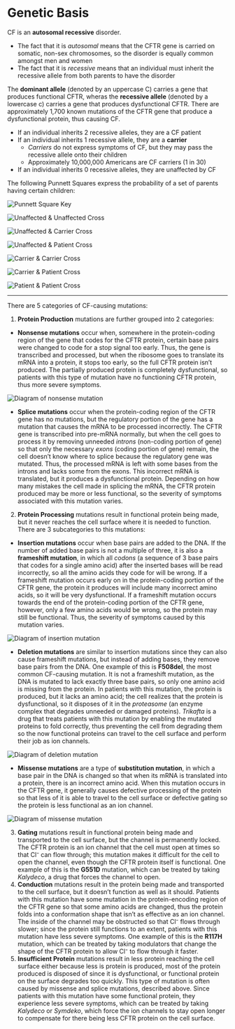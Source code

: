 # Genetic Basis

CF is an **autosomal recessive** disorder.
*   The fact that it is _autosomal_ means that the CFTR gene is carried on somatic, non-sex chromosomes, so the disorder is equally common amongst men and women
*   The fact that it is _recessive_ means that an individual must inherit the recessive allele from both parents to have the disorder

The **dominant allele** (denoted by an uppercase C) carries a gene that produces functional CFTR, wheras the **recessive allele** (denoted by a lowercase c) carries a gene that produces dysfunctional CFTR. There are approximately 1,700 known mutations of the CFTR gene that produce a dysfunctional protein, thus causing CF.
- If an individual inherits 2 recessive alleles, they are a CF patient
- If an individual inherits 1 recessive allele, they are a **carrier**
  - _Carriers_ do not express symptoms of CF, but they may pass the recessive allele onto their children
  - Approximately 10,000,000 Americans are CF carriers (1 in 30)
- If an individual inherits 0 recessive alleles, they are unaffected by CF

The following Punnett Squares express the probability of a set of parents having certain children:

![Punnett Square Key](img/key.png)

![Unaffected & Unaffected Cross](img/Unaffected_Unaffected.png)

![Unaffected & Carrier Cross](img/Unaffected_Carrier.png)

![Unaffected & Patient Cross](img/Unaffected_Patient.png)

![Carrier & Carrier Cross](img/Carrier_Carrier1.png)

![Carrier & Patient Cross](img/Carrier_Patient.png)

![Patient & Patient Cross](img/Patient_Patient.png)

* * *
There are 5 categories of CF-causing mutations:
1. **Protein Production** mutations are further grouped into 2 categories:
*   **Nonsense mutations** occur when, somewhere in the protein-coding region of the gene that codes for the CFTR protein, certain base pairs were changed to code for a stop signal too early. Thus, the gene is transcribed and processed, but when the ribosome goes to translate its mRNA into a protein, it stops too early, so the full CFTR protein isn’t produced. The partially produced protein is completely dysfunctional, so patients with this type of mutation have no functioning CFTR protein, thus more severe symptoms.

![Diagram of nonsense mutation](img/nonsense.png)

*   **Splice mutations** occur when the protein-coding region of the CFTR gene has no mutations, but the regulatory portion of the gene has a mutation that causes the mRNA to be processed incorrectly. The CFTR gene is transcribed into pre-mRNA normally, but when the cell goes to process it by removing unneeded _introns_ (non-coding portion of gene) so that only the necessary _exons_ (coding portion of gene) remain, the cell doesn’t know where to splice because the regulatory gene was mutated. Thus, the processed mRNA is left with some bases from the introns and lacks some from the exons. This incorrect mRNA is translated, but it produces a dysfunctional protein. Depending on how many mistakes the cell made in splicing the mRNA, the CFTR protein produced may be more or less functional, so the severity of symptoms associated with this mutation varies.
2. **Protein Processing** mutations result in functional protein being made, but it never reaches the cell surface where it is needed to function. There are 3 subcategories to this mutations:
*   **Insertion mutations** occur when base pairs are added to the DNA. If the number of added base pairs is not a multiple of three, it is also a **frameshift mutation**, in which all _codons_ (a sequence of 3 base pairs that codes for a single amino acid) after the inserted bases will be read incorrectly, so all the amino acids they code for will be wrong. If a frameshift mutation occurs early on in the protein-coding portion of the CFTR gene, the protein it produces will include many incorrect amino acids, so it will be very dysfunctional. If a frameshift mutation occurs towards the end of the protein-coding portion of the CFTR gene, however, only a few amino acids would be wrong, so the protein may still be functional. Thus, the severity of symptoms caused by this mutation varies.

![Diagram of insertion mutation](img/insertion.png)

*   **Deletion mutations** are similar to insertion mutations since they can also cause frameshift mutations, but instead of adding bases, they remove base pairs from the DNA. One example of this is **F508del**, the most common CF-causing mutation. It is not a frameshift mutation, as the DNA is mutated to lack exactly three base pairs, so only one amino acid is missing from the protein. In patients with this mutation, the protein is produced, but it lacks an amino acid; the cell realizes that the protein is dysfunctional, so it disposes of it in the _proteasome_ (an enzyme complex that degrades unneeded or damaged proteins). _Trikafta_ is a drug that treats patients with this mutation by enabling the mutated proteins to fold correctly, thus preventing the cell from degrading them so the now functional proteins can travel to the cell surface and perform their job as ion channels.

![Diagram of deletion mutation](img/deletion.png)

*   **Missense mutations** are a type of **substitution mutation**, in which a base pair in the DNA is changed so that when its mRNA is translated into a protein, there is an incorrect amino acid. When this mutation occurs in the CFTR gene, it generally causes defective processing of the protein so that less of it is able to travel to the cell surface or defective gating so the protein is less functional as an ion channel.

![Diagram of missense mutation](img/missense.png)

3. **Gating** mutations result in functional protein being made and transported to the cell surface, but the channel is permanently locked. The CFTR protein is an ion channel that the cell must open at times so that Cl⁻ can flow through; this mutation makes it difficult for the cell to open the channel, even though the CFTR protein itself is functional. One example of this is the **G551D** mutation, which can be treated by taking _Kalydeco_, a drug that forces the channel to open.
4. **Conduction** mutations result in the protein being made and transported to the cell surface, but it doesn’t function as well as it should. Patients with this mutation have some mutation in the protein-encoding region of the CFTR gene so that some amino acids are changed, thus the protein folds into a conformation shape that isn’t as effective as an ion channel. The inside of the channel may be obstructed so that Cl⁻ flows through slower; since the protein still functions to an extent, patients with this mutation have less severe symptoms. One example of this is the **R117H** mutation, which can be treated by taking modulators that change the shape of the CFTR protein to allow Cl⁻ to flow through it faster.
5. **Insufficient Protein** mutations result in less protein reaching the cell surface either because less is protein is produced, most of the protein produced is disposed of since it is dysfunctional, or functional protein on the surface degrades too quickly. This type of mutation is often caused by missense and splice mutations, described above. Since patients with this mutation have some functional protein, they experience less severe symptoms, which can be treated by taking _Kalydeco_ or _Symdeko_, which force the ion channels to stay open longer to compensate for there being less CFTR protein on the cell surface. 
